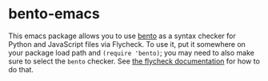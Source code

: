 # bento-emacs

This emacs package allows you to use
[bento](https://pypi.org/project/bento-cli/) as a syntax checker for Python and
JavaScript files via Flycheck. To use it, put it somewhere on your package load
path and `(require 'bento)`; you may need to also make sure to select the
`bento` checker. See [the flycheck
documentation](https://www.flycheck.org/en/latest/user/syntax-checkers.html) for
how to do that.
